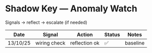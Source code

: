 # Shadow Key — Anomaly Watch
Signals → reflect → escalate (if needed)

| Date | Signal | Action | Status | Notes |
|------|--------|--------|--------|-------|
| 13/10/25 | wiring check | reflection ok | ✅ | baseline
